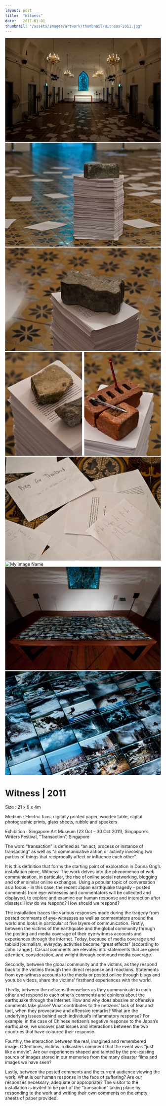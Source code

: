 ```yaml
---
layout: post
title:  "Witness"
date:   2011-01-01
thumbnail: "/assets/images/artwork/thumbnail/Witness-2011.jpg"
---
```


![My image Name](/assets/images/artwork/Witness_01.jpg)
![My image Name](/assets/images/artwork/Witness_02.jpg)
![My image Name](/assets/images/artwork/Witness_03.jpg)
![My image Name](/assets/images/artwork/Witness_04.jpg)
![My image Name](/assets/images/artwork/Witness_05.jpg)
![My image Name](/assets/images/artwork/Witness_06.jpg)
![My image Name](/assets/images/artwork/Witness_07.jpg)
![My image Name](/assets/images/artwork/Witness_08.jpg)

# Witness | 2011

Size
: 21 x 9 x 4m

Medium
: Electric fans, digitally printed paper, wooden table, digital
photographic prints, glass sheets, rubble and speakers

Exhibition
: Singapore Art Museum (23 Oct – 30 Oct 2011), Singapore’s Writers Festival, “Transaction”, Singapore

<!--excerpt_separator-->

The word “transaction” is defined as “an act, process or instance of transacting” as well as “a communicative action or activity involving two parties of things that reciprocally affect or influence each other”.

It is this definition that forms the starting point of exploration in Donna Ong’s installation piece, Witness.  The work delves into the phenomenon of web communication, in particular, the rise of online social networking, blogging and other similar online exchanges. Using a popular topic of conversation as a focus - in this case, the recent Japan earthquake tragedy - posted comments from eye-witnesses and commentators will be collected and displayed, to explore and examine our human response and interaction after disaster.  How do we respond?  How should we respond?

The installation traces the various responses made during the tragedy from posted comments of eye-witnesses as well as commentators around the world and looks in particular at five layers of communication.   Firstly, between the victims of the earthquake and the global community through the posting and media coverage of their eye-witness accounts and experiences through the internet.  Today, because of media coverage and tabloid journalism, everyday activities become “great effects” (according to John Langer). Casual comments are elevated into statements that are given attention, consideration, and weight through continued media coverage.

Secondly, between the global community and the victims, as they respond back to the victims through their direct response and reactions.  Statements from eye-witness accounts to the media or posted online through blogs and youtube videos, share the victims’ firsthand experiences with the world.

Thirdly, between the netizens themselves as they communicate to each other and respond to each other’s comments and opinions about the earthquake through the internet.  How and why does abusive or offensive comments take place?  What contributes to the netizens’ lack of fear and tact, when they provocative and offensive remarks?  What are the underlying issues behind each individual’s inflammatory response?  For example, in the case of Chinese netizen’s negative response to the Japan’s earthquake, we uncover past issues and interactions between the two countries that have coloured their response.

Fourthly, the interaction between the real, imagined and remembered image.  Oftentimes, victims in disasters comment that the event was “just like a movie”.   Are our experiences shaped and tainted by the pre-existing source of images stored in our memories from the many disaster films and images we have seen?

Lastly, between the posted comments and the current audience viewing the work.   What is our human response in the face of suffering?  Are our responses necessary, adequate or appropriate?   The visitor to the installation is invited to be part of the “transaction” taking place by responding to the work and writing their own comments on the empty sheets of paper provided.